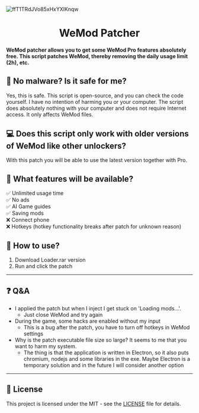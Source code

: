 ![ffT1TRdJVo85xHxYXlKnqw](https://github.com/user-attachments/assets/dc9c84df-13d5-46d7-a308-19eaaf54c074)

<div align="center">
  <h1>WeMod Patcher</h1>
</div>

<h4>WeMod patcher allows you to get some WeMod Pro features absolutely free. This script patches WeMod, thereby removing the daily usage limit (2h), etc.</h4>

## 👾 No malware? Is it safe for me?

Yes, this is safe. This script is open-source, and you can check the code yourself. I have no intention of harming you or your computer. The script does absolutely nothing with your computer and does not require Internet access. It only affects WeMod files.

## 💻 Does this script only work with older versions of WeMod like other unlockers?

With this patch you will be able to use the latest version together with Pro.

## 💫  What features will be available?

✅ Unlimited usage time <br/>
✅ No ads <br/>
✅ AI Game guides <br/>
✅ Saving mods <br/>
❌ Connect phone <br/>
❌ Hotkeys (hotkey functionality breaks after patch for unknown reason)

## 👀 How to use?

1. Download Loader.rar version
2. Run and click the patch

---

## ❓ Q&A

- I applied the patch but when I inject I get stuck on 'Loading mods...'.
  - Just close WeMod and try again
- During the game, some hacks are enabled without my input
  - This is a bug after the patch, you have to turn off hotkeys in WeMod settings
- Why is the patch executable file size so large? It seems to me that you want to harm my system.
  - The thing is that the application is written in Electron, so it also puts chromium, nodejs and some libraries in the exe. Maybe Electron is a temporary solution and in the future I will consider another option

---

## 📜 License
This project is licensed under the MIT - see the [LICENSE](LICENSE.txt) file for details.

